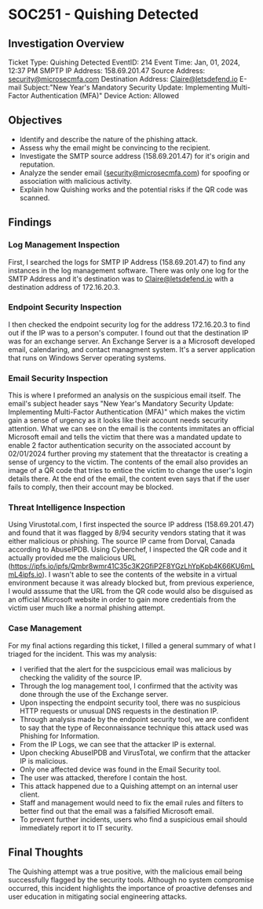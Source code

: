# SOC251 - Quishing Detected

## Investigation Overview
Ticket Type: Quishing Detected
EventID: 214
Event Time: Jan, 01, 2024, 12:37 PM
SMPTP IP Address: 158.69.201.47
Source Address: security@microsecmfa.com
Destination Address: Claire@letsdefend.io
E-mail Subject:"New Year's Mandatory Security Update: Implementing Multi-Factor Authentication (MFA)"
Device Action: Allowed

## Objectives
- Identify and describe the nature of the phishing attack.
- Assess why the email might be convincing to the recipient.
- Investigate the SMTP source address (158.69.201.47) for it's origin and reputation.
- Analyze the sender email (security@microsecmfa.com) for spoofing or association with malicious activity.
- Explain how Quishing works and the potential risks if the QR code was scanned.

## Findings
### Log Management Inspection
First, I searched the logs for SMTP IP Address (158.69.201.47) to find any instances in the log management software.
There was only one log for the SMTP Address and it's destination was to Claire@letsdefend.io with a destination address of 172.16.20.3.

### Endpoint Security Inspection
I then checked the endpoint security log for the address 172.16.20.3 to find out if the IP was to a person's computer.
I found out that the destination IP was for an exchange server.
An Exchange Server is a a Microsoft developed email, calendaring, and contact managment system. It's a server application that runs on Windows Server operating systems.

### Email Security Inspection
This is where I preformed an analysis on the suspicious email itself.
The email's subject header says "New Year's Mandatory Security Update: Implementing Multi-Factor Authentication (MFA)" which makes the victim gain a sense of urgency as it looks like their account needs security attention.
What we can see on the email is the contents immitates an official Microsoft email and tells the victim that there was a mandated update to enable 2 factor authentication security on the associated account by 02/01/2024 further proving my statement that the threatactor is creating a sense of urgency to the victim.
The contents of the email also provides an image of a QR code that tries to entice the victim to change the user's login details there.
At the end of the email, the content even says that if the user fails to comply, then their account may be blocked.

### Threat Intelligence Inspection
Using Virustotal.com, I first inspected the source IP address (158.69.201.47) and found that it was flagged by 8/94 security vendors stating that it was either malicious or phishing.
The source IP came from Dorval, Canada according to AbuseIPDB.
Using Cyberchef, I inspected the QR code and it actually provided me the malicious URL (https://ipfs.io/ipfs/Qmbr8wmr41C35c3K2GfiP2F8YGzLhYpKpb4K66KU6mLmL4ipfs.io).
I wasn't able to see the contents of the website in a virtual environment because it was already blocked but, from previous experience, I would asssume that the URL from the QR code would also be disguised as an official Microsoft website in order to gain more credentials from the victim user much like a normal phishing attempt.

### Case Management
For my final actions regarding this ticket, I filled a general summary of what I triaged for the incident. This was my analysis:
- I verified that the alert for the suspcicious email was malicious by checking the validity of the source IP.
- Through the log management tool, I confirmed that the activity was done through the use of the Exchange server.
- Upon inspecting the endpoint security tool, there was no suspicious HTTP requests or unusual DNS requests in the destination IP.
- Through analysis made by the endpoint security tool, we are confident to say that the type of Reconnaissance technique this attack used was Phishing for Information.
- From the IP Logs, we can see that the attacker IP is external.
- Upon checking AbuseIPDB and VirusTotal, we confirm that the attacker IP is malicious.
- Only one affected device was found in the Email Security tool.
- The user was attacked, therefore I contain the host.
- This attack happened due to a Quishing attempt on an internal user client.
- Staff and management would need to fix the email rules and filters to better find out that the email was a falsified Microsoft email.
- To prevent further incidents, users who find a suspicious email should immediately report it to IT security.

## Final Thoughts
The Quishing attempt was a true positive, with the malicious email being successfully flagged by the security tools. Although no system compromise occurred, this incident highlights the importance of proactive defenses and user education in mitigating social engineering attacks.